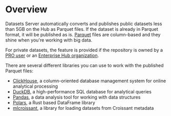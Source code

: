 # Overview

Datasets Server automatically converts and publishes public datasets less than 5GB on the Hub as Parquet files. If the dataset is already in Parquet format, it will be published as is. [Parquet](https://parquet.apache.org/docs/) files are column-based and they shine when you're working with big data.

For private datasets, the feature is provided if the repository is owned by a [PRO user](https://huggingface.co/pricing) or an [Enterprise Hub organization](https://huggingface.co/enterprise).

There are several different libraries you can use to work with the published Parquet files:

- [ClickHouse](https://clickhouse.com/docs/en/intro), a column-oriented database management system for online analytical processing
- [DuckDB](https://duckdb.org/docs/), a high-performance SQL database for analytical queries
- [Pandas](https://pandas.pydata.org/docs/index.html), a data analysis tool for working with data structures
- [Polars](https://pola-rs.github.io/polars-book/user-guide/), a Rust based DataFrame library
- [mlcroissant](https://github.com/mlcommons/croissant/tree/main/python/mlcroissant), a library for loading datasets from Croissant metadata
